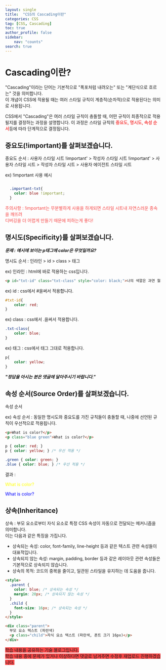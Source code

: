 ```yaml
---
layout: single
title:  "CSS의 Cascading이란"
categories: CSS
tag: [CSS, Cascading]
toc: true
author_profile: false
sidebar:
    nav: "counts"
search: true
---
```

# Cascading이란?
"Cascading"이라는 단어는 기본적으로 "폭포처럼 내려오는" 또는 "계단식으로 흐르는" 것을 의미합니다.
<br>이 개념이 CSS에 적용될 때는 여러 스타일 규칙이 계층적(순차적)으로 적용된다는 의미로 사용됩니다.<br>

CSS에서 "Cascading"은 여러 스타일 규칙이 충돌할 때, 어떤 규칙이 최종적으로 적용될지를 결정하는 과정을 설명합니다. 이 과정은 스타일 규칙의 <span style="color:#F74747">**중요도, 명시도, 속성 순서**</span>등에 따라 단계적으로 결정됩니다.

## 중요도(!important)를 살펴보겠습니다.

중요도 순서 : 사용자 스타일 시트 !important' > 작성자 스타일 시트 !important' > 사용자 스타일 시트 > 작성자 스타일 시트 > 사용자 에이전트 스타일 시트

ex) !important 사용 예시

```css

  .important-txt{
    color: blue !important;
  }

```
<span style="color:#F74747">주의사항 : !important는 무분별하게 사용을 하게되면 스타일 시트내 자연스러운 종속을 깨뜨려<br> 디버깅을 더 어렵게 만들기 때문에 피하는게 좋다!</span>

## 명시도(Specificity)를 살펴보겠습니다.
**_문제 : 예시에 보이는 p태그에 color은 무엇일까요?_**

명시도 순서 : 인라인 > id > class > 태그

ex) 인라인 : html에 바로 적용하는 css입니다. 

```html
<p id="txt-id" class="txt-class" style="color: black;">나의 색깔은 과연 뭘까?</p>

```

ex) id : css에서 #을써서 적용합니다. 

```css
#txt-id{
    color: red;
}
```
ex) class : css에서 .을써서 적용합니다. 

```css
.txt-class{
    color: blue;
}
```
ex) 태그 : css에서 태그 그대로 적용합니다. 

```css
p{
    color: yellow;
}
```
**_"정답을 아시는 분은 댓글에 달아주시기 바랍니다."_**

## 속성 순서(Source Order)를 살펴보겠습니다.

속성 순서

ex) 속성 순서 : 동일한 명시도와 중요도를 가진 규칙들이 충돌할 때, 나중에 선언된 규칙이 우선적으로 적용됩니다.
```html
<p>What is color?</p>
<p class="blue green">What is color?</p>
```
```css
p { color: red; } 
p { color: yellow; } /* 우선 적용 */

.green { color: green; }
.blue { color: blue; } /* 우선 적용 */
```
결과 : 
<p style="color:yellow">What is color?</p>
<p style="color:blue">What is color?</p>

## 상속(Inheritance)

상속 : 부모 요소로부터 자식 요소로 특정 CSS 속성이 자동으로 전달되는 메커니즘을 의미합니다.<br>이는 다음과 같은 특징을 가집니다.
* 상속되는 속성: color, font-family, line-height 등과 같은 텍스트 관련 속성들이 대표적입니다.
* 상속되지 않는 속성: margin, padding, border 등과 같은 레이아웃 관련 속성들은 기본적으로 상속되지 않습니다.
* 상속의 목적: 코드의 중복을 줄이고, 일관된 스타일을 유지하는 데 도움을 줍니다.

```html
<style>
  .parent {
    color: blue; /* 상속되는 속성 */
    margin: 20px; /* 상속되지 않는 속성 */
  }
  .child {
    font-size: 16px; /* 상속되는 속성 */
  }
</style>

<div class="parent">
  부모 요소 텍스트 (파란색)
  <p class="child">자식 요소 텍스트 (파란색, 폰트 크기 16px)</p>
</div>
```


<span style="background-color:#F74747">학습 내용을 공유하는 기술 블로그입니다.<br>
학습 내용 중에 문제가 있거나 이상하다면 댓글로 남겨주면 수정후 재업로드 진행하겠습니다.</span>







